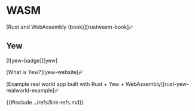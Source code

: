 # WASM

[Rust and WebAssembly (book)][rustwasm-book]⮳

## Yew

[![yew-badge]][yew]

[What is Yew?][yew-website]⮳

[Example real world app built with Rust + Yew + WebAssembly][rust-yew-realworld-example]⮳

{{#include ../refs/link-refs.md}}
